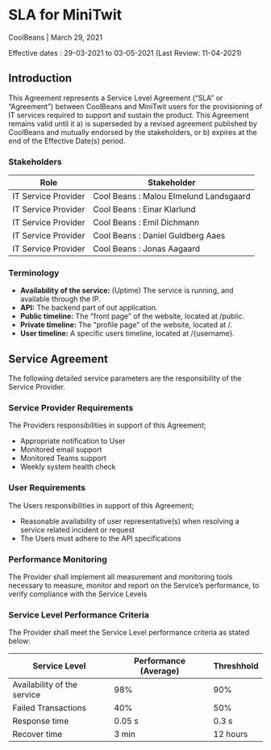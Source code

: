 # SLA for MiniTwit
CoolBeans | March 29, 2021

Effective dates : 29-03-2021 to 03-05-2021
(Last Review: 11-04-2021)

## Introduction

This Agreement represents a Service Level Agreement (“SLA” or “Agreement”) between CoolBeans and MiniTwit users for the provisioning of IT services required to support and sustain the product.
This Agreement remains valid until it a) is superseded by a revised agreement published by CoolBeans and mutually endorsed by the stakeholders, or b) expires at the end of the Effective Date(s) period.

### Stakeholders

| Role                 | Stakeholder                            |
| -------------------- | -------------------------------------- |
| IT Service Provider  | Cool Beans : Malou Elmelund Landsgaard |
| IT Service Provider  | Cool Beans : Einar Klarlund            |
| IT Service Provider  | Cool Beans : Emil Dichmann             |
| IT Service Provider  | Cool Beans : Daniel Guldberg Aaes      |
| IT Service Provider  | Cool Beans : Jonas Aagaard             |

### Terminology

- **Availability of the service:**  (Uptime) The service is running, and available through the IP.
- **API:** The backend part of out application.
- **Public timeline:** The "front page" of the website, located at /public.
- **Private timeline:** The "profile page" of the website, located at /.
- **User timeline:** A specific users timeline, located at /{username}.

## Service Agreement

The following detailed service parameters are the responsibility of the Service Provider.

### Service Provider Requirements

The Providers responsibilities in support of this Agreement;
- Appropriate notification to User
- Monitored email support
- Monitored Teams support
- Weekly system health check

### User Requirements

The Users responsibilities in support of this Agreement;

- Reasonable availability of user representative(s) when resolving a service related
incident or request
- The Users must adhere to the API specifications

### Performance Monitoring

The Provider shall implement all measurement and monitoring tools necessary to measure,
monitor and report on the Service’s performance, to verify compliance with the Service Levels

### Service Level Performance Criteria

The Provider shall meet the Service Level performance criteria as stated below:

| Service Level               | Performance (Average) | Threshhold |
| --------------------------- | --------------------- | ---------- |
| Availability of the service | 98%                   | 90%        |
| Failed Transactions         | 40%                   | 50%        |
| Response time               | 0.05 s                | 0.3 s      |
| Recover time                | 3 min                 | 12 hours   |
